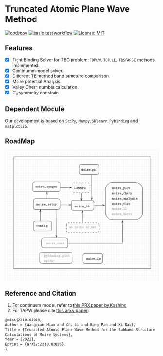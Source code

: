 # Truncated Atomic Plane Wave Method
[![codecov](https://codecov.io/gh/zybbigpy/TBG/branch/master/graph/badge.svg?token=WRN1DARX91)](https://codecov.io/gh/zybbigpy/TBG)
[![basic test workflow](https://github.com/zybbigpy/TBG/actions/workflows/ci.yml/badge.svg)](https://github.com/zybbigpy/TBG/actions/workflows/ci.yml)
[![License: MIT](https://img.shields.io/badge/License-MIT-yellow.svg)](https://opensource.org/licenses/MIT)

## Features

- [x] Tight Binding Solver for TBG problem: `TBPLW`, `TBFULL`, `TBSPARSE` methods implemented.
- [x] Continumm model solver.
- [x] Different TB method band structure comparison.
- [x] Moire potential Analysis.
- [x] Valley Chern number calculation.
- [x] $C_3$ symmetry constrain.

## Dependent Module
 
Our development is based on `SciPy`, `Numpy`, `Sklearn`, `Pybinding` and `matplotlib`.

## RoadMap

![](./assets/roadmap.svg)

## Reference and Citation

1. For continuum model, refer to [this PRX paper by Koshino](https://journals.aps.org/prx/abstract/10.1103/PhysRevX.8.031087).
2. For TAPW please cite [this arxiv paper](https://arxiv.org/abs/2210.02026):

```
@misc{2210.02026,
Author = {Wangqian Miao and Chu Li and Ding Pan and Xi Dai},
Title = {Truncated Atomic Plane Wave Method for the Subband Structure Calculations of Moiré Systems},
Year = {2022},
Eprint = {arXiv:2210.02026},
}
```

